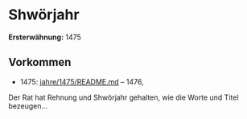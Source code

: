 # Shwörjahr

**Ersterwähnung:** 1475

## Vorkommen
- 1475: [jahre/1475/README.md](../jahre/1475/README.md) – 1476,

Der Rat hat Rehnung und Shwörjahr gehalten, wie
die Worte und Titel bezeugen...
